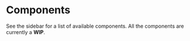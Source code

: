 
# Components

See the sidebar for a list of available components. All the components are
currently a **WIP**.
